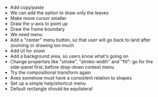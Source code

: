 - Add copy/paste
- We can add the option to draw only the leaves
- Make move cursor smaller
- Draw the y-axis to point up
- Draw the frame boundary
- We need menu
- Add a "center" menu button, so that user will go back to land after zooming or drawing too much
- Add UI for zoom
- Add a background area, so users know what's going on
- Change properties like "stroke", "stroke-width" and "fill": go for the side-panel first, before drop-down context menu
- Try the compositional transform again
- Axes somehow must have a consistent relation to shapes
- Set up a simple help/shortcut menu
- Default rectangle should be equilateral
